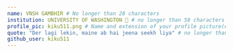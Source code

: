 ```yaml
---
name: VNSH GAMBHIR # No longer than 28 characters
institution: UNIVERSITY OF WASHINGTON 🚩 # no longer than 58 characters
profile_pic: kiku511.png # Name and extension of your profile picture(ex. mona.png) The picture must be squared and 544px on width and height.
quote: "Der lagi lekin, maine ab hai jeena seekh liya" # no longer than 100 characters, avoid using quotes(") to guarantee the format remains the same.
github_user: kiku511
---
```

